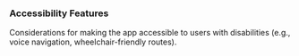 ### Accessibility Features
Considerations for making the app accessible to users with disabilities (e.g., voice navigation, wheelchair-friendly routes).
